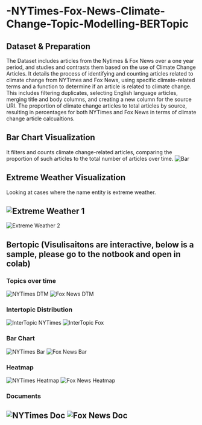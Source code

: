# -NYTimes-Fox-News-Climate-Change-Topic-Modelling-BERTopic

## Dataset & Preparation
The Dataset includes articles from the Nytimes & Fox News over a one year period, and studies and contrasts them based on the use of Climate Change Articles. It details the process of identifying and counting articles related to climate change from NYTimes and Fox News, using specific climate-related terms and a function to determine if an article is related to climate change. This includes filtering duplicates, selecting English language articles, merging title and body columns, and creating a new column for the source URI.  The proportion of climate change articles to total articles by source, resulting in percentages for both NYTimes and Fox News in terms of climate change article calcualtions.


## Bar Chart Visualization 
It filters and counts climate change-related articles, comparing the proportion of such articles to the total number of articles over time.
![Bar](./images_png/bar.png)

## Extreme Weather Visualization
Looking at cases where the name entity is extreme weather.

![Extreme Weather 1](./images_png/ex1_weather.png)
---
![Extreme Weather 2](./images_png/ex_weather.png)

## Bertopic (Visulisaitons are interactive, below is a sample, please go to the notbook and open in colab)

### Topics over time
![NYTimes DTM](./images_png/nytimes_dtm.png)
![Fox News DTM](./images_png/foxnews_dtm.png)
### Intertopic Distribution
![InterTopic NYTimes](./images_png/intertopic_nytimes.png)
![InterTopic Fox](./images_png/intertopic_fox.png)
### Bar Chart
![NYTimes Bar](./images_png/nytimes_bar.png)
![Fox News Bar](./images_png/foxnews_bar.png)
### Heatmap
![NYTimes Heatmap](./images_png/nytimes_heatmap.png)
![Fox News Heatmap](./images_png/foxnews_heatmap.png)
### Documents
![NYTimes Doc](./images_png/nytimes_doc.png)
![Fox News Doc](./images_png/foxnews_doc.png)
---
